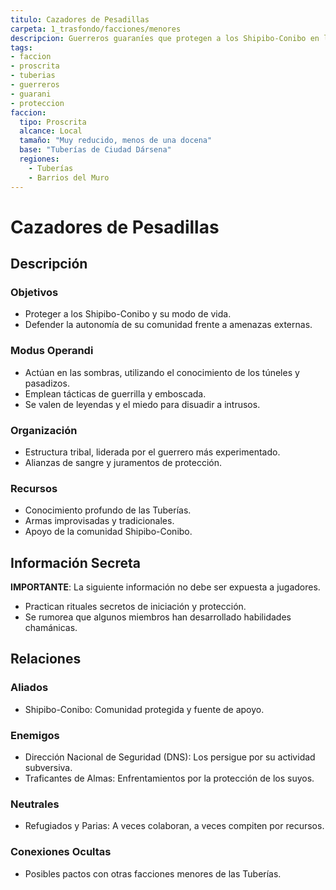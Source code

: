 ```yaml
---
titulo: Cazadores de Pesadillas
carpeta: 1_trasfondo/facciones/menores
descripcion: Guerreros guaraníes que protegen a los Shipibo-Conibo en las Tuberías.
tags:
- faccion
- proscrita
- tuberias
- guerreros
- guarani
- proteccion
faccion:
  tipo: Proscrita
  alcance: Local
  tamaño: "Muy reducido, menos de una docena"
  base: "Tuberías de Ciudad Dársena"
  regiones:
    - Tuberías
    - Barrios del Muro
---
```


# Cazadores de Pesadillas

## Descripción

### Objetivos
- Proteger a los Shipibo-Conibo y su modo de vida.
- Defender la autonomía de su comunidad frente a amenazas externas.

### Modus Operandi
- Actúan en las sombras, utilizando el conocimiento de los túneles y pasadizos.
- Emplean tácticas de guerrilla y emboscada.
- Se valen de leyendas y el miedo para disuadir a intrusos.

### Organización
- Estructura tribal, liderada por el guerrero más experimentado.
- Alianzas de sangre y juramentos de protección.

### Recursos
- Conocimiento profundo de las Tuberías.
- Armas improvisadas y tradicionales.
- Apoyo de la comunidad Shipibo-Conibo.

## Información Secreta

**IMPORTANTE**: La siguiente información no debe ser expuesta a jugadores.

- Practican rituales secretos de iniciación y protección.
- Se rumorea que algunos miembros han desarrollado habilidades chamánicas.

## Relaciones

### Aliados
- Shipibo-Conibo: Comunidad protegida y fuente de apoyo.

### Enemigos
- Dirección Nacional de Seguridad (DNS): Los persigue por su actividad subversiva.
- Traficantes de Almas: Enfrentamientos por la protección de los suyos.

### Neutrales
- Refugiados y Parias: A veces colaboran, a veces compiten por recursos.

### Conexiones Ocultas
- Posibles pactos con otras facciones menores de las Tuberías. 